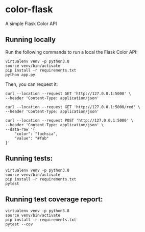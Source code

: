 # color-flask

A simple Flask Color API

## Running locally
Run the following commands to run a local the Flask Color API:
```
virtualenv venv -p python3.8
source venv/bin/activate
pip install -r requirements.txt
python app.py
```

Then, you can request it:
```
curl --location --request GET 'http://127.0.0.1:5000' \
--header 'Content-Type: application/json'
```

```
curl --location --request GET 'http://127.0.0.1:5000/red' \
--header 'Content-Type: application/json'
```

```
curl --location --request POST 'http://127.0.0.1:5000' \
--header 'Content-Type: application/json' \
--data-raw '{
    "color": "fuchsia",
    "value": "#fab"
}'
```

## Running tests:
```
virtualenv venv -p python3.8
source venv/bin/activate
pip install -r requirements.txt
pytest
```

## Running test coverage report:
```
virtualenv venv -p python3.8
source venv/bin/activate
pip install -r requirements.txt
pytest --cov
```